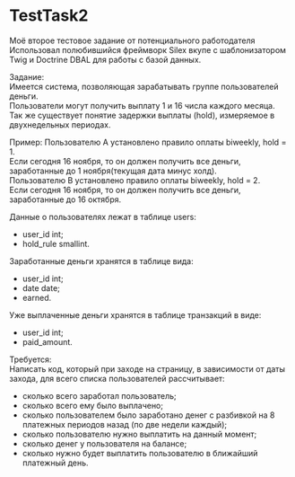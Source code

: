 # TestTask2
Моё второе тестовое задание от потенциального работодателя  
Использовал полюбившийся фреймворк Silex вкупе с шаблонизатором Twig и Doctrine DBAL для работы с базой данных.

Задание:  
Имеется система, позволяющая зарабатывать группе пользователей деньги.  
Пользователи могут получить выплату 1 и 16 числа каждого месяца.  
Так же существует понятие задержки выплаты (hold), измеряемое в двухнедельных периодах.  

Пример:
Пользователю A установлено правило оплаты biweekly, hold = 1.  
Если сегодня 16 ноября, то он должен получить все деньги, заработанные до 1 ноября(текущая дата минус холд).  
Пользователю B установлено правило оплаты biweekly, hold = 2.  
Если сегодня 16 ноября, то он должен получить все деньги, заработанные до 16 октября.  

Данные о пользователях лежат в таблице users:  
- user_id int;  
- hold_rule smallint.  

Заработанные деньги хранятся в таблице вида:  
- user_id int;  
- date date;  
- earned.  

Уже выплаченные деньги хранятся в таблице транзакций в виде:  
- user_id int;  
- paid_amount.  

Требуется:  
Написать код, который при заходе на страницу, в зависимости от даты захода, для всего списка пользователей рассчитывает:  
- сколько всего заработал пользователь;  
- сколько всего ему было выплачено;  
- сколько пользователем было заработано денег с разбивкой на 8 платежных периодов назад (по две недели каждый);  
- сколько пользователю нужно выплатить на данный момент;  
- сколько денег у пользователя на балансе;  
- сколько нужно будет выплатить пользователю в ближайший платежный день.  
